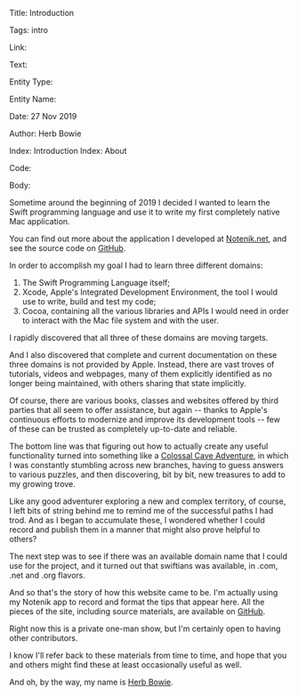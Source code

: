 Title:  Introduction

Tags:   intro

Link:   

Text:   

Entity Type:

Entity Name: 

Date:   27 Nov 2019

Author: Herb Bowie

Index: Introduction
Index: About

Code: 

Body: 

Sometime around the beginning of 2019 I decided I wanted to learn the Swift programming language and use it to write my first completely native Mac application. 

You can find out more about the application I developed at [Notenik.net][nnknet], and see the source code on [GitHub][ghub]. 

In order to accomplish my goal I had to learn three different domains:

1. The Swift Programming Language itself;
2. Xcode, Apple's Integrated Development Environment, the tool I would use to write, build and test my code; 
3. Cocoa, containing all the various libraries and APIs I would need in order to interact with the Mac file system and with the user. 

I rapidly discovered that all three of these domains are moving targets. 

And I also discovered that complete and current documentation on these three domains is not provided by Apple. Instead, there are vast troves of tutorials, videos and webpages, many of them explicitly identified as no longer being maintained, with others sharing that state implicitly. 

Of course, there are various books, classes and websites offered by third parties that all seem to offer assistance, but again -- thanks to Apple's continuous efforts to modernize and improve its development tools -- few of these can be trusted as completely up-to-date and reliable. 

The bottom line was that figuring out how to actually create any useful functionality turned into something like a [Colossal Cave Adventure][ccave], in which I was constantly stumbling across new branches, having to guess answers to various puzzles, and then discovering, bit by bit, new treasures to add to my growing trove. 

Like any good adventurer exploring a new and complex territory, of course, I left bits of string behind me to remind me of the successful paths I had trod. And as I began to accumulate these, I wondered whether I could record and publish them in a manner that might also prove helpful to others?

The next step was to see if there was an available domain name that I could use for the project, and it turned out that swiftians was available, in .com, .net and .org flavors. 

And so that's the story of how this website came to be. I'm actually using my Notenik app to record and format the tips that appear here. All the pieces of the site, including source materials, are available on [GitHub](https://github.com/hbowie/swiftians).

Right now this is a private one-man show, but I'm certainly open to having other contributors. 

I know I'll refer back to these materials from time to time, and hope that you and others might find these at least occasionally useful as well.  

And oh, by the way, my name is [Herb Bowie](https://hbowie.net).


[ccave]: https://en.wikipedia.org/wiki/Colossal_Cave_Adventure

[ghub]: https://github.com/hbowie/notenik-swift

[nnknet]: https://notenik.net
